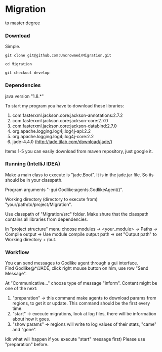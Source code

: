 # Migration
to master degree

### Download
Simple.

~~~
git clone git@github.com:Uncrowned/Migration.git
~~~
~~~
cd Migration
~~~
~~~
git checkout develop
~~~

### Dependencies

java version "1.8.*"

To start my program you have to download these libraries:  
1) com.fasterxml.jackson.core:jackson-annotations:2.7.2  
2) com.fasterxml.jackson.core:jackson-core:2.7.0  
3) com.fasterxml.jackson.core:jackson-databind:2.7.0  
4) org.apache.logging.log4j:log4j-api:2.2  
5) org.apache.logging.log4j:log4j-core:2.2  
6) jade-4.4.0 (http://jade.tilab.com/download/jade/)  

Items 1-5 you can easily download from maven repository, just google it.

### Running (IntelliJ IDEA)
Make a main class to execute is "jade.Boot". It is in the jade.jar file. So its should be in your classpath.

Program arguments "-gui Godlike:agents.GodlikeAgent()".

Working directory (directory to execute from) "your/path/to/project/Migration".

Use classpath of "Migration/src" folder. Make shure that the classpath contains all libraries from dependencies.

In "project structure" menu choose modules -> <your_module> -> Paths -> Compile output -> Use module compile output path ->
set "Output path" to Working directory + /out.

### Workflow
You can send messages to Godlike agent through a gui interface.  
Find Godlike@*/JADE, click right mouse button on him, use row "Send Message".

At "Communicative..." choose type of message "inform". Content might be one of the next:  
1) "preparation" -> this command make agents to download params from regions, to get it or update. This command should be the first every time.  
2) "start" -> execute migrations, look at log files, there will be information about how it goes.  
3) "show params" -> regions will write to log values of their stats, "came" and "gone".  

Idk what will happen if you execute "start" message first) Please use "preparation" before.

